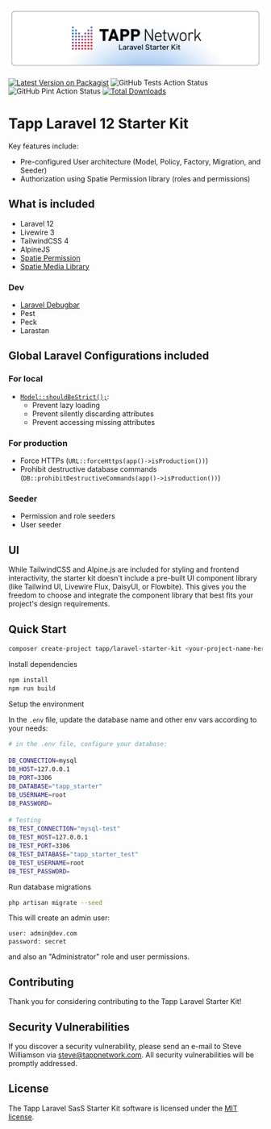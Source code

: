 <picture>
    <source media="(prefers-color-scheme: dark)" srcset="https://raw.githubusercontent.com/TappNetwork/laravel-starter-kit/main/art/logo_dark.png">
    <img alt="Tapp Laravel 12 Starter Kit Light Logo" src="https://raw.githubusercontent.com/TappNetwork/laravel-starter-kit/main/art/logo_light.png">
</picture>

[![Latest Version on Packagist](https://img.shields.io/packagist/v/tapp/laravel-starter-kit.svg?style=flat-square&colorA=3d454d&colorB=2a7de1)](https://packagist.org/packages/tapp/laravel-starter-kit)
![GitHub Tests Action Status](https://github.com/TappNetwork/laravel-starter-kit/actions/workflows/test.yml/badge.svg?style=flat-square)
![GitHub Pint Action Status](https://github.com/TappNetwork/laravel-starter-kit/actions/workflows/pint.yml/badge.svg?style=flat-square)
[![Total Downloads](https://img.shields.io/packagist/dt/tapp/laravel-starter-kit.svg?style=flat-square&colorA=3d454d&colorB=2a7de1)](https://packagist.org/packages/tapp/laravel-starter-kit)

# Tapp Laravel 12 Starter Kit

Key features include:
- Pre-configured User architecture (Model, Policy, Factory, Migration, and Seeder)
- Authorization using Spatie Permission library (roles and permissions)

## What is included

- Laravel 12
- Livewire 3
- TailwindCSS 4
- AlpineJS
- [Spatie Permission](https://github.com/spatie/laravel-permission)
- [Spatie Media Library](https://github.com/spatie/laravel-medialibrary)

### Dev

- [Laravel Debugbar](https://github.com/barryvdh/laravel-debugbar)
- Pest
- Peck
- Larastan

## Global Laravel Configurations included

### For local
- [`Model::shouldBeStrict();`](https://laravel-news.com/shouldbestrict): 
    - Prevent lazy loading
    - Prevent silently discarding attributes
    - Prevent accessing missing attributes

### For production
- Force HTTPs (`URL::forceHttps(app()->isProduction())`)
- Prohibit destructive database commands (`DB::prohibitDestructiveCommands(app()->isProduction())`)

### Seeder

- Permission and role seeders
- User seeder

## UI

While TailwindCSS and Alpine.js are included for styling and frontend interactivity, the starter kit doesn't include a pre-built UI component library (like Tailwind UI, Livewire Flux, DaisyUI, or Flowbite). This gives you the freedom to choose and integrate the component library that best fits your project's design requirements.

## Quick Start

```bash
composer create-project tapp/laravel-starter-kit <your-project-name-here>
```

Install dependencies

```bash
npm install
npm run build
```

Setup the environment

In the `.env` file, update the database name and other env vars according to your needs:

```bash
# in the .env file, configure your database:

DB_CONNECTION=mysql
DB_HOST=127.0.0.1
DB_PORT=3306
DB_DATABASE="tapp_starter"
DB_USERNAME=root
DB_PASSWORD=

# Testing
DB_TEST_CONNECTION="mysql-test"
DB_TEST_HOST=127.0.0.1
DB_TEST_PORT=3306
DB_TEST_DATABASE="tapp_starter_test"
DB_TEST_USERNAME=root
DB_TEST_PASSWORD=
```

Run database migrations

```bash
php artisan migrate --seed
```

This will create an admin user:

```
user: admin@dev.com
password: secret
```

and also an "Administrator" role and user permissions.

## Contributing

Thank you for considering contributing to the Tapp Laravel Starter Kit!

## Security Vulnerabilities

If you discover a security vulnerability, please send an e-mail to Steve Williamson via [steve@tappnetwork.com](mailto:steve@tappnetwork.com). All security vulnerabilities will be promptly addressed.

## License

The Tapp Laravel SasS Starter Kit software is licensed under the [MIT license](https://opensource.org/licenses/MIT).
